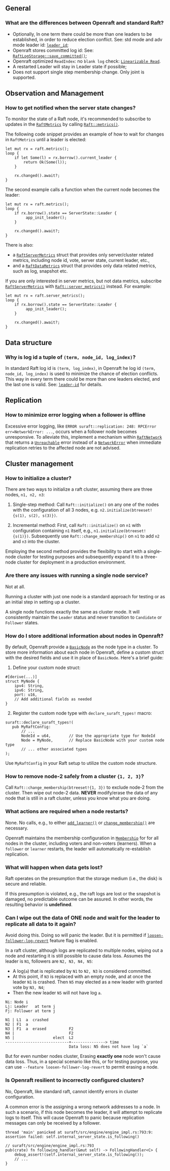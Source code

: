 ## General

### What are the differences between Openraft and standard Raft?

- Optionally, In one term there could be more than one leaders to be established, in order to reduce election conflict.
  See: std mode and adv mode leader id: [`leader_id`][];
- Openraft stores committed log id: See: [`RaftLogStorage::save_committed()`][];
- Openraft optimized `ReadIndex`: no `blank log` check: [`Linearizable Read`][].
- A restarted Leader will stay in Leader state if possible;
- Does not support single step membership change. Only joint is supported.

## Observation and Management

### How to get notified when the server state changes?

To monitor the state of a Raft node,
it's recommended to subscribe to updates in the [`RaftMetrics`][]
by calling [`Raft::metrics()`][].

The following code snippet provides an example of how to wait for changes in `RaftMetrics` until a leader is elected:

```ignore
let mut rx = raft.metrics();
loop {
    if let Some(l) = rx.borrow().current_leader {
        return Ok(Some(l));
    }

    rx.changed().await?;
}
```

The second example calls a function when the current node becomes the leader:

```ignore
let mut rx = raft.metrics();
loop {
    if rx.borrow().state == ServerState::Leader {
         app_init_leader();
    }

    rx.changed().await?;
}
```

There is also:

- a [`RaftServerMetrics`][] struct that provides only server/cluster related metrics,
  including node id, vote, server state, current leader, etc.,
- and a [`RaftDataMetrics`][] struct that provides only data related metrics,
  such as log, snapshot etc.

If you are only interested in server metrics, but not data metrics,
subscribe [`RaftServerMetrics`][] with [`Raft::server_metrics()`][] instead.
For example:

```ignore
let mut rx = raft.server_metrics();
loop {
    if rx.borrow().state == ServerState::Leader {
         app_init_leader();
    }

    rx.changed().await?;
}
```

## Data structure

### Why is log id a tuple of `(term, node_id, log_index)`?

In standard Raft log id is `(term, log_index)`, in Openraft he log id `(term,
node_id, log_index)` is used to minimize the chance of election conflicts.
This way in every term there could be more than one leaders elected, and the last one is valid.
See: [`leader-id`](`crate::docs::data::leader_id`) for details.

## Replication

### How to minimize error logging when a follower is offline

Excessive error logging, like `ERROR suraft::replication: 248: RPCError err=NetworkError: ...`, occurs when a follower
node becomes unresponsive. To alleviate this, implement a mechanism within [`RaftNetwork`][] that returns a [
`Unreachable`][] error instead of a [`NetworkError`][] when immediate replication retries to the affected node are not
advised.

## Cluster management

### How to initialize a cluster?

There are two ways to initialize a raft cluster, assuming there are three nodes,
`n1, n2, n3`:

1. Single-step method:
   Call `Raft::initialize()` on any one of the nodes with the configuration of
   all 3 nodes, e.g. `n2.initialize(btreeset! {s(1), s(2), s(3)})`.

2. Incremental method:
   First, call `Raft::initialize()` on `n1` with configuration containing `n1`
   itself, e.g., `n1.initialize(btreeset! {s(1)})`.
   Subsequently use `Raft::change_membership()` on `n1` to add `n2` and `n3`
   into the cluster.

Employing the second method provides the flexibility to start with a single-node
cluster for testing purposes and subsequently expand it to a three-node cluster
for deployment in a production environment.

### Are there any issues with running a single node service?

Not at all.

Running a cluster with just one node is a standard approach for testing or as an initial step in setting up a cluster.

A single node functions exactly the same as cluster mode.
It will consistently maintain the `Leader` status and never transition to `Candidate` or `Follower` states.

### How do I store additional information about nodes in Openraft?

By default, Openraft provide a [`BasicNode`] as the node type in a cluster.
To store more information about each node in Openraft, define a custom struct
with the desired fields and use it in place of `BasicNode`. Here's a brief
guide:

1. Define your custom node struct:

```rust,ignore
#[derive(...)]
struct MyNode {
    ipv4: String,
    ipv6: String,
    port: u16,
    // Add additional fields as needed
}
```

2. Register the custom node type with `declare_suraft_types!` macro:

```rust,ignore
suraft::declare_suraft_types!(
   pub MyRaftConfig: 
       // ... 
       NodeId = u64,        // Use the appropriate type for NodeId
       Node = MyNode,       // Replace BasicNode with your custom node type
       // ... other associated types
);
```

Use `MyRaftConfig` in your Raft setup to utilize the custom node structure.

### How to remove node-2 safely from a cluster `{1, 2, 3}`?

Call `Raft::change_membership(btreeset!{1, 3})` to exclude node-2 from
the cluster. Then wipe out node-2 data.
**NEVER** modify/erase the data of any node that is still in a raft cluster, unless you know what you are doing.

### What actions are required when a node restarts?

None. No calls, e.g., to either [`add_learner()`][] or [`change_membership()`][]
are necessary.

Openraft maintains the membership configuration in [`Membership`][] for for all
nodes in the cluster, including voters and non-voters (learners). When a
`follower` or `learner` restarts, the leader will automatically re-establish
replication.

### What will happen when data gets lost?

Raft operates on the presumption that the storage medium (i.e., the disk) is
secure and reliable.

If this presumption is violated, e.g., the raft logs are lost or the snapshot is
damaged, no predictable outcome can be assured. In other words, the resulting
behavior is **undefined**.

### Can I wipe out the data of ONE node and wait for the leader to replicate all data to it again?

Avoid doing this. Doing so will panic the leader. But it is permitted
if [`loosen-follower-log-revert`] feature flag is enabled.

In a raft cluster, although logs are replicated to multiple nodes,
wiping out a node and restarting it is still possible to cause data loss.
Assumes the leader is `N1`, followers are `N2, N3, N4, N5`:

- A log(`a`) that is replicated by `N1` to `N2, N3` is considered committed.
- At this point, if `N3` is replaced with an empty node, and at once the leader
  `N1` is crashed. Then `N5` may elected as a new leader with granted vote by
  `N3, N4`;
- Then the new leader `N5` will not have log `a`.

```text
Ni: Node i
Lj: Leader   at term j
Fj: Follower at term j

N1 | L1  a  crashed
N2 | F1  a
N3 | F1  a  erased          F2
N4 |                        F2
N5 |                 elect  L2
----------------------------+---------------> time
                            Data loss: N5 does not have log `a`
```

But for even number nodes cluster, Erasing **exactly one** node won't cause data loss.
Thus, in a special scenario like this, or for testing purpose, you can use
`--feature loosen-follower-log-revert` to permit erasing a node.

### Is Openraft resilient to incorrectly configured clusters?

No, Openraft, like standard raft, cannot identify errors in cluster configuration.

A common error is the assigning a wrong network addresses to a node. In such
a scenario, if this node becomes the leader, it will attempt to replicate
logs to itself. This will cause Openraft to panic because replication
messages can only be received by a follower.

```text
thread 'main' panicked at suraft/src/engine/engine_impl.rs:793:9:
assertion failed: self.internal_server_state.is_following()
```

```ignore
// suraft/src/engine/engine_impl.rs:793
pub(crate) fn following_handler(&mut self) -> FollowingHandler<C> {
    debug_assert!(self.internal_server_state.is_following());
    // ...
}
```

[`loosen-follower-log-revert`]: `crate::docs::feature_flags#loosen_follower_log_revert`

[`single-term-leader`]:         `crate::docs::feature_flags#single_term_leader`

[`Linearizable Read`]: `crate::docs::protocol::read`

[`leader_id`]:         `crate::docs::data::leader_id`

[`BasicNode`]:        `crate::node::BasicNode`

[`RaftTypeConfig`]:   `crate::RaftTypeConfig`

[`RaftLogStorage::save_committed()`]: `crate::storage::RaftLogStorage::save_committed`

[`RaftNetwork`]: `crate::network::RaftNetwork`

[`add_learner()`]: `crate::Raft::add_learner`

[`change_membership()`]: `crate::Raft::change_membership`

[`Membership`]: `crate::Membership`

[`Unreachable`]: `crate::error::Unreachable`

[`NetworkError`]: `crate::error::NetworkError`


[`RaftMetrics`]: `crate::metrics::RaftMetrics`

[`RaftServerMetrics`]: `crate::metrics::RaftServerMetrics`

[`RaftDataMetrics`]: `crate::metrics::RaftDataMetrics`

[`Raft::metrics()`]: `crate::Raft::metrics`

[`Raft::server_metrics()`]: `crate::Raft::server_metrics`

[`Raft::data_metrics()`]: `crate::Raft::data_metrics`

